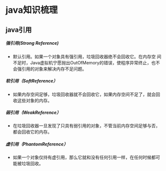 # java知识梳理

## java引用

##### 强引用(Strong Reference) 
- 默认引用。如果一个对象具有强引用，垃圾回收器绝不会回收它。在内存空 间不足时，Java虚拟机宁愿抛出OutOfMemory的错误，使程序异常终止，也不会强引用的对象来解决内存不足问题。
##### 软引用（SoftReference）
- 如果内存空间足够，垃圾回收器就不会回收它，如果内存空间不足了，就会回收这些对象的内存。
##### 弱引用（WeakReference） 
- 在垃圾回收器一旦发现了只具有弱引用的对象，不管当前内存空间足够与否，都会回收它的内存。
##### 虚引用（PhantomReference）
- 如果一个对象仅持有虚引用，那么它就和没有任何引用一样，在任何时候都可能被垃圾回收。

